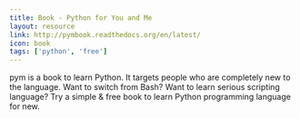 ```yaml
---
title: Book - Python for You and Me
layout: resource
link: http://pymbook.readthedocs.org/en/latest/
icon: book
tags: ['python', 'free']
---
```


pym is a book to learn Python. It targets people who are completely new to the language. Want to switch from Bash? Want to learn serious scripting language? Try a simple & free book to learn Python programming language for new.